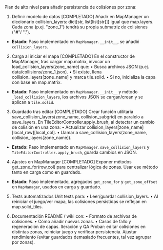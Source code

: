 Plan de alto nivel para añadir persistencia de colisiones por zona:

1) Definir modelo de datos    [COMPLETADO]
Añadir en MapManager un diccionario collision_layers: dict[str, list[list[str]]] igual que map.layers.
Cada zona (p.ej. "zone_1") tendrá su propia submatriz de colisiones ("#"/ ".").
+ **Estado**: Paso implementado en `MapManager.__init__`, se añadió `collision_layers`.

2) Carga al iniciar el mapa    [COMPLETADO]
En el constructor de MapManager, tras cargar map.matrix, invocar un load_collision_layers(zone_name) que:
• Busca archivos JSON (p.ej. data/collisions/zone_1.json).
• Si existe, llena collision_layers[zone_name] y marca tile.solid.
• Si no, inicializa la capa con base en map.matrix.
+ **Estado**: Paso implementado en `MapManager.__init__` y método `_load_collision_layers`, los archivos JSON se cargan/crean y se aplican a `tile.solid`.

3) Guardado tras editar    [COMPLETADO]
Crear función utilitaria save_collision_layers(zone_name, collision_subgrid) en paralelo a save_layers.
En TileEditorController.apply_brush, al detectar un cambio de colisión en una zona:
• Actualizar collision_layers[zone_name][local_row][local_col].
• Llamar a save_collision_layers(zone_name, collision_layers[zone_name]).
+ **Estado**: Paso implementado en `MapManager.save_collision_layers` y `TileEditorController.apply_brush`, guarda cambios en JSON.

4) Ajustes en MapManager    [COMPLETADO]
Exponer métodos get_zone_for(row,col) para centralizar lógica de zonas.
Usar ese método tanto en carga como en guardado.
+ **Estado**: Paso implementado, agregados `get_zone_for` y `get_zone_offset` en `MapManager`, usados en carga y guardado.

5) Tests automatizados
Unit tests para:
• Leer/guardar collision_layers.
• Al reiniciar el juego/ver mapa, las colisiones persistidas se reflejan en map.solid_tiles.

6) Documentación
README / wiki con:
• Formato de archivos de colisiones.
• Cómo añadir nuevas zonas.
• Casos de fallo y regeneración de capas.
Iteración y QA
Probar: editar colisiones en distintas zonas, reiniciar juego y verificar persistencia.
Ajustar rendimiento (evitar guardados demasiado frecuentes, tal vez agrupar por zonas).
